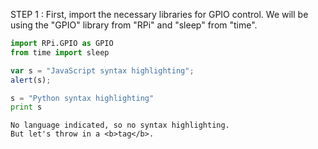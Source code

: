 STEP 1 : First, import the necessary libraries for GPIO control. We will be using the "GPIO" library from "RPi" and "sleep" from "time".

```python
import RPi.GPIO as GPIO
from time import sleep
```

```javascript
var s = "JavaScript syntax highlighting";
alert(s);
```
 
```python
s = "Python syntax highlighting"
print s
```
 
```
No language indicated, so no syntax highlighting. 
But let's throw in a <b>tag</b>.
```
